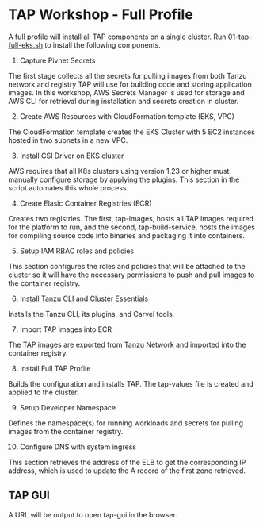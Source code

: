 # TAP Workshop - Full Profile

A full profile will install all TAP components on a single cluster. Run [01-tap-full-eks.sh](01-tap-full-eks.sh) to install the following components.

1. Capture Pivnet Secrets

The first stage collects all the secrets for pulling images from both Tanzu network and registry TAP will use for building code and storing application images. In this workshop, AWS Secrets Manager is used for storage and AWS CLI for retrieval during installation and secrets creation in cluster.

2. Create AWS Resources with CloudFormation template (EKS, VPC)

The CloudFormation template creates the EKS Cluster with 5 EC2 instances hosted in two subnets in a new VPC.

3. Install CSI Driver on EKS cluster

AWS requires that all K8s clusters using version 1.23 or higher must manually configure storage by applying the plugins. This section in the script automates this whole process.

4. Create Elasic Container Registries (ECR)

Creates two registries. The first, tap-images, hosts all TAP images required for the platform to run, and the second, tap-build-service, hosts the images for compiling source code into binaries and packaging it into containers.

5. Setup IAM RBAC roles and policies

This section configures the roles and policies that will be attached to the cluster so it will have the necessary permissions to push and pull images to the container registry.

6. Install Tanzu CLI and Cluster Essentials

Installs the Tanzu CLI, its plugins, and Carvel tools.

7. Import TAP images into ECR

The TAP images are exported from Tanzu Network and imported into the container registry.

8. Install Full TAP Profile

Builds the configuration and installs TAP. The tap-values file is created and applied to the cluster.

9. Setup Developer Namespace

Defines the namespace(s) for running workloads and secrets for pulling images from the container registry.

10. Configure DNS with system ingress

This section retrieves the address of the ELB to get the corresponding IP address, which is used to update the A record of the first zone retrieved.

## TAP GUI

A URL will be output to open tap-gui in the browser.
